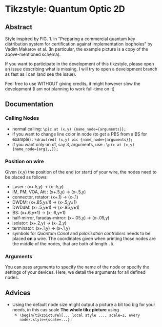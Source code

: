 # Tikzstyle: Quantum Optic 2D

## Abstract
Style inspired by FIG. 1. in "Preparing a commercial quantum key
distribution system for certification against implementation loopholes" by
Vadim Makarov et al. (In particular, the example picture is a copy of the above-mentioned schema).

If you want to participate in the development of this tikzstyle, please open
an issue describing what is missing, I will try to open a development branch
as fast as I can (and see the issue).

Feel free to use WITHOUT giving credits, it might however slow the development
(I am not planning to work full-time on it)

## Documentation
### Calling Nodes
- normal calling: `\pic at (x,y) {name_node={arguments}};`
- if you want to change line color in node (to get a PBS from a BS for example) : 
    `\draw[red] (x,y) pic {name_node={arguments}};`
- if you want only on of, say 3, arguments, use : `\pic at (x,y) {name_node={arg1,,}};`
### Position on wire
Given (x,y) the position of the end (or start) of your wire, the nodes need to be placed as follows:
- Laser : (x+.5,y) -> (x-.5,y)
- IM, PM, VOA, Att : (x+.5,y) -> (x-.5,y)
- connector, rotator: (x+.1) -> (x-.1)
- DWDM: (x+.85,y±1) -> (x-.5,y±1)
- DWDdM: (x+.5,y±1) -> (x-.85,y±1)
- BS: (x+.6,y±1) -> (x-.6,y±1)
- half-mirror, faraday-mirror: (x+.05,y) -> (x-.05,y)
- isolator: (x+.2,y) -> (x-.2,y)
- terminator: (x+.1,y) -> (x-.1,y)
- symbols for *Quantum Canal* and *polarisation controllers* needs to be placed **on** a wire. The coordinates given when printing those nodes are the middle of the nodes, that are both of length `.8`.

### Arguments
You can pass arguments to specify the name of the node or specify the settings of your devices. Here, we detail the arguments for all defined nodes.

## Advices
- Using the default node size might output a picture a bit too big for your needs, in this cas scale **The whole tikz picture** using 
    -   `\begin{tikzpicture}[... local style ..., scale=1, every node/.style={scale=...}]`

